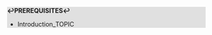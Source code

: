 <div style="margin:2em; background-color: #e0e0e0;">

<strong>↩PREREQUISITES↩</strong>

 * Introduction_TOPIC

</div>

